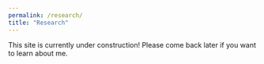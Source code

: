 ```yaml
---
permalink: /research/
title: "Research"
---
```



This site is currently under construction!
Please come back later if you want to learn about me.
